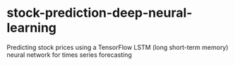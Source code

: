# stock-prediction-deep-neural-learning
Predicting stock prices using a TensorFlow LSTM (long short-term memory) neural network for times series forecasting
